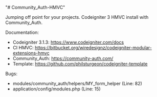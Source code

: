 "# Community_Auth-HMVC" 

Jumping off point for your projects. 
Codeigniter 3 HMVC install with Community_Auth. 

Documentation: 
 - Codeigniter 3.1.3: 	https://www.codeigniter.com/docs
 - CI HMVC: 		https://bitbucket.org/wiredesignz/codeigniter-modular-extensions-hmvc
 - Community_Auth: 	https://community-auth.com/
 - Template: 		https://github.com/philsturgeon/codeigniter-template


Bugs:
 - modules/community_auth/helpers/MY_form_helper (Line: 82)
 - application/config/modules.php (Line: 15)